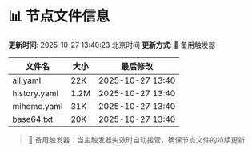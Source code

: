 # 📊 节点文件信息

**更新时间**: 2025-10-27 13:40:23 北京时间
**更新方式**: 🔄 备用触发器

| 文件名 | 大小 | 最后修改 |
|--------|------|----------|
| all.yaml | 22K | 2025-10-27 13:40 |
| history.yaml | 1.2M | 2025-10-27 13:40 |
| mihomo.yaml | 31K | 2025-10-27 13:40 |
| base64.txt | 20K | 2025-10-27 13:40 |

> 🔄 备用触发器：当主触发器失效时自动接管，确保节点文件的持续更新
